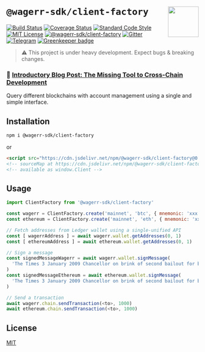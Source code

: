 # `@wagerr-sdk/client-factory` <img align="right" src="https://raw.githubusercontent.com/wagerr-sdk/chainabstractionlayer/master/wagerr-sdk-logo.png" height="80px" />


 [![Build Status](https://travis-ci.com/wagerr-sdk/chainabstractionlayer.svg?branch=master)](https://travis-ci.com/wagerr-sdk/chainabstractionlayer)
 [![Coverage Status](https://coveralls.io/repos/github/wagerr-sdk/chainabstractionlayer/badge.svg?branch=master)](https://coveralls.io/github/wagerr-sdk/chainabstractionlayer?branch=master)
 [![Standard Code Style](https://img.shields.io/badge/codestyle-standard-brightgreen.svg)](https://github.com/standard/standard)
 [![MIT License](https://img.shields.io/badge/license-MIT-brightgreen.svg)](../../LICENSE.md)
 [![@wagerr-sdk/client-factory](https://img.shields.io/npm/dt/@wagerr-sdk/client-factory.svg)](https://npmjs.com/package/@wagerr-sdk/client-factory)
 [![Gitter](https://img.shields.io/gitter/room/wagerr-sdk/Lobby.svg)](https://gitter.im/wagerr-sdk/Lobby?source=orgpage)
 [![Telegram](https://img.shields.io/badge/chat-on%20telegram-blue.svg)](https://t.me/Liquality) [![Greenkeeper badge](https://badges.greenkeeper.io/wagerr-sdk/chainabstractionlayer.svg)](https://greenkeeper.io/)

 > :warning: This project is under heavy development. Expect bugs & breaking changes.

 ### :pencil: [Introductory Blog Post: The Missing Tool to Cross-Chain Development](https://medium.com/wagerr-sdk/the-missing-tool-to-cross-chain-development-2ebfe898efa1)


 Query different blockchains with account management using a single and simple interface.


 ## Installation

 ```bash
 npm i @wagerr-sdk/client-factory
 ```

 or

 ```html
 <script src="https://cdn.jsdelivr.net/npm/@wagerr-sdk/client-factory@0.2.3/dist/client.min.js"></script>
 <!-- sourceMap at https://cdn.jsdelivr.net/npm/@wagerr-sdk/client-factory@0.2.3/dist/client.min.js.map -->
 <!-- available as window.Client -->
 ```


 ## Usage

 ```js
 import ClientFactory from '@wagerr-sdk/client-factory'

 const wagerr = ClientFactory.create('mainnet', 'btc', { mnemonic: 'xxx' })
 const ethereum = ClientFactory.create('mainnet', 'eth', { mnemonic: 'xxx' })

 // Fetch addresses from Ledger wallet using a single-unified API
 const [ wagerrAddress ] = await wagerr.wallet.getAddresses(0, 1)
 const [ ethereumAddress ] = await ethereum.wallet.getAddresses(0, 1)

 // Sign a message
 const signedMessageWagerr = await wagerr.wallet.signMessage(
   'The Times 3 January 2009 Chancellor on brink of second bailout for banks', wagerrAddress.address
 )
 const signedMessageEthereum = await ethereum.wallet.signMessage(
   'The Times 3 January 2009 Chancellor on brink of second bailout for banks', ethereumAddress.address
 )

 // Send a transaction
 await wagerr.chain.sendTransaction(<to>, 1000)
 await ethereum.chain.sendTransaction(<to>, 1000)
 ```


 ## License

 [MIT](../../LICENSE.md)